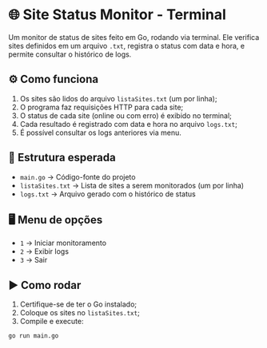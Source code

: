 # 🌐 Site Status Monitor - Terminal

Um monitor de status de sites feito em Go, rodando via terminal. Ele verifica sites definidos em um arquivo `.txt`, registra o status com data e hora, e permite consultar o histórico de logs.

## ⚙️ Como funciona

1. Os sites são lidos do arquivo `listaSites.txt` (um por linha);
2. O programa faz requisições HTTP para cada site;
3. O status de cada site (online ou com erro) é exibido no terminal;
4. Cada resultado é registrado com data e hora no arquivo `logs.txt`;
5. É possível consultar os logs anteriores via menu.

## 📁 Estrutura esperada

- `main.go` → Código-fonte do projeto  
- `listaSites.txt` → Lista de sites a serem monitorados (um por linha)  
- `logs.txt` → Arquivo gerado com o histórico de status

## 🖥️ Menu de opções

- `1` → Iniciar monitoramento
- `2` → Exibir logs
- `3` → Sair

## ▶️ Como rodar

1. Certifique-se de ter o Go instalado;
2. Coloque os sites no `listaSites.txt`;
3. Compile e execute:

```bash
go run main.go
